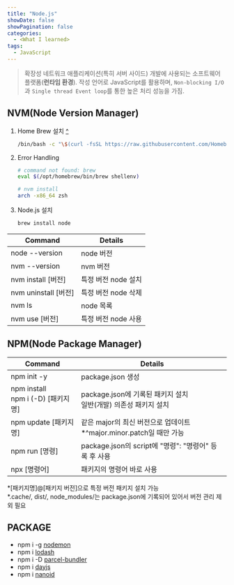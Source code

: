 ```yaml
---
title: "Node.js"
showDate: false
showPagination: false
categories:
  - <What I learned>
tags:
  - JavaScript
---
```


> 확장성 네트워크 애플리케이션(특히 서버 사이드) 개발에 사용되는 소프트웨어 플랫폼(**런타임 환경**). 작성 언어로 JavaScript를 활용하며, `Non-blocking I/O`과 `Single thread Event loop`를 통한 높은 처리 성능을 가짐.

## NVM(Node Version Manager)

1. Home Brew 설치 [^](/storage/etc/homebrew)
   ```bash
   /bin/bash -c "\$(curl -fsSL https://raw.githubusercontent.com/Homebrew/install/HEAD/install.sh)"
   ```
2. Error Handling
   ```bash
   # command not found: brew
   eval $(/opt/homebrew/bin/brew shellenv)
   ```
   ```bash
   # nvm install
   arch -x86_64 zsh
   ```
3. Node.js 설치
   ```bash
   brew install node
   ```

| Command              | Details             |
| -------------------- | ------------------- |
| node --version       | node 버전           |
| nvm --version        | nvm 버전            |
| nvm install [버전]   | 특정 버전 node 설치 |
| nvm uninstall [버전] | 특정 버전 node 삭제 |
| nvm ls               | node 목록           |
| nvm use [버전]       | 특정 버전 node 사용 |

## NPM(Node Package Manager)

| Command                               | Details                                                                   |
| ------------------------------------- | ------------------------------------------------------------------------- |
| npm init -y                           | package.json 생성                                                         |
| npm install<br/>npm i (-D) [패키지명] | package.json에 기록된 패키지 설치<br/>일반(개발) 의존성 패키지 설치       |
| npm update [패키지명]                 | 같은 major의 최신 버전으로 업데이트 <br/>\*^major.minor.patch일 때만 가능 |
| npm run [명령]                        | package.json의 script에 "명령": "명령어" 등록 후 사용                     |
| npx [명령어]                          | 패키지의 명령어 바로 사용                                                 |

\*[패키지명]@[패키지 버전]으로 특정 버전 패키지 설치 가능<br/>
\*.cache/, dist/, node_modules/는 package.json에 기록되어 있어서 버전 관리 제외 필요

## PACKAGE

- npm i -g [nodemon](https://www.npmjs.com/package/nodemon)
- npm i [lodash](https://lodash.com/docs)
- npm i -D [parcel-bundler](https://parceljs.org/docs/)
- npm i [dayjs](https://www.npmjs.com/package/dayjs)
- npm i [nanoid](https://www.npmjs.com/package/nanoid)
